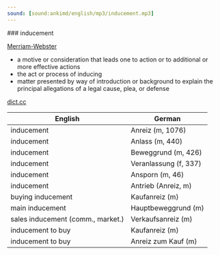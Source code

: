 ```yaml
---
sound: [sound:ankimd/english/mp3/inducement.mp3]
---
```


\### inducement

[Merriam-Webster](https://www.merriam-webster.com/dictionary/inducement)

- a motive or consideration that leads one to action or to additional or more effective actions
- the act or process of inducing
- matter presented by way of introduction or background to explain the principal allegations of a legal cause, plea, or defense

[dict.cc](https://www.dict.cc/inducement)

| English        | German       |
| -------------- | ------------ |
| inducement | Anreiz (m, 1076) |
| inducement | Anlass (m, 440) |
| inducement | Beweggrund (m, 426) |
| inducement | Veranlassung (f, 337) |
| inducement | Ansporn (m, 46) |
| inducement | Antrieb (Anreiz, m) |
| buying inducement | Kaufanreiz (m) |
| main inducement | Hauptbeweggrund (m) |
| sales inducement (comm., market.) | Verkaufsanreiz (m) |
| inducement to buy | Kaufanreiz (m) |
| inducement to buy | Anreiz zum Kauf (m) |
